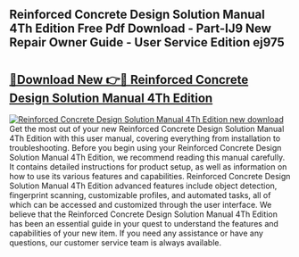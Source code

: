 ## Reinforced Concrete Design Solution Manual 4Th Edition Free Pdf Download - Part-IJ9 New Repair Owner Guide - User Service Edition ej975

# <h2><a href="http://bc4873.oget.top/?id=Reinforced+Concrete+Design+Solution+Manual+4Th+Edition">🔗Download New 👉🔴 Reinforced Concrete Design Solution Manual 4Th Edition</a></h2>

[![Reinforced Concrete Design Solution Manual 4Th Edition new download](https://i.imgur.com/5g1atiW.png)](http://bc4873.oget.top/?id=Reinforced+Concrete+Design+Solution+Manual+4Th+Edition)
Get the most out of your new Reinforced Concrete Design Solution Manual 4Th Edition with this user manual, covering everything from installation to troubleshooting. Before you begin using your Reinforced Concrete Design Solution Manual 4Th Edition, we recommend reading this manual carefully. It contains detailed instructions for product setup, as well as information on how to use its various features and capabilities. Reinforced Concrete Design Solution Manual 4Th Edition advanced features include object detection, fingerprint scanning, customizable profiles, and automated tasks, all of which can be accessed and customized through the user interface. We believe that the Reinforced Concrete Design Solution Manual 4Th Edition has been an essential guide in your quest to understand the features and capabilities of your new item. If you need any assistance or have any questions, our customer service team is always available.
